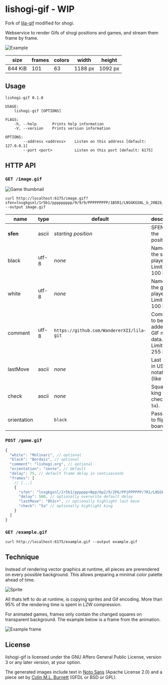 # lishogi-gif - WIP

Fork of [lila-gif](https://github.com/niklasf/lila-gif) modified for shogi.

Webservice to render Gifs of shogi positions and games, and stream them
frame by frame.

![Example](/example.gif)

| size    | frames | colors | width   | height  |
| ------- | ------ | ------ | ------- | ------- |
| 844 KiB | 101    | 63     | 1188 px | 1092 px |

## Usage

```
lishogi-gif 0.1.0

USAGE:
    lishogi-gif [OPTIONS]

FLAGS:
    -h, --help       Prints help information
    -V, --version    Prints version information

OPTIONS:
        --address <address>    Listen on this address [default: 127.0.0.1]
        --port <port>          Listen on this port [default: 6175]
```

## HTTP API

### `GET /image.gif`

![Game thumbnail](/image.gif)

```
curl http://localhost:6175/image.gif?sfen=lnsgkgsnl/1r5b1/ppppppppp/9/9/9/PPPPPPPPP/1B5R1/LNSGKGSNL_b_20B2b_1 --output image.gif
```

| name        | type  | default                                   | description                                                 |
| ----------- | ----- | ----------------------------------------- | ----------------------------------------------------------- |
| **sfen**    | ascii | _starting position_                       | SFEN of the position.                                       |
| black       | utf-8 | _none_                                    | Name of the sente player. Limited to 100 bytes.             |
| white       | utf-8 | _none_                                    | Name of the gote player. Limited to 100 bytes.              |
| comment     | utf-8 | `https://github.com/WandererXII/lila-git` | Comment to be added to GIF meta data. Limited to 255 bytes. |
| lastMove    | ascii | _none_                                    | Last move in USI notation (like `7g7f`).                    |
| check       | ascii | _none_                                    | Square of king in check (like `5a`).                        |
| orientation |       | `black`                                   | Pass `white` to flip the board.                             |

### `POST /game.gif`

```javascript
{
  "white": "Molinari", // optional
  "black": "Bordais", // optional
  "comment": "lishogi.org", // optional
  "orientation": "sente", // default
  "delay": 75, // default frame delay in centiseconds
  "frames": [
    // [...]
    {
      "sfen": "lnsgkgsnl/1r5b1/pppppp+Bpp/6p2/9/2P6/PP1PPPPPP/7R1/LNSGKGSNL w - 4",
      "delay": 500, // optionally overwrite default delay
      "lastMove": "8h3c+", // optionally highlight last move
      "check": "5a" // optionally highlight king
    }
  ]
}
```

### `GET /example.gif`

```
curl http://localhost:6175/example.gif --output example.gif
```

## Technique

Instead of rendering vector graphics at runtime, all pieces are prerendered
on every possible background. This allows preparing a minimal color palette
ahead of time.

![Sprite](/theme/sprite.gif)

All thats left to do at runtime, is copying sprites and Gif encoding.
More than 95% of the rendering time is spent in LZW compression.

For animated games, frames only contain the changed squares on transparent
background. The example below is a frame from the animation.

![Example frame](/example-frame.gif)

## License

lishogi-gif is licensed under the GNU Affero General Public License, version 3 or
any later version, at your option.

The generated images include text in
[Noto Sans](https://fonts.google.com/specimen/Noto+Sans) (Apache License 2.0)
and a piece set by
[Colin M.L. Burnett](https://en.wikipedia.org/wiki/User:Cburnett)
(GFDL or BSD or GPL).
